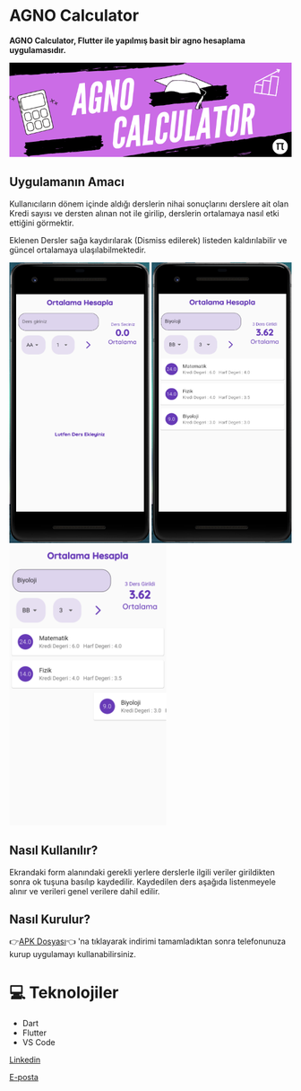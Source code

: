 #  AGNO Calculator

<b>AGNO Calculator, Flutter ile yapılmış basit bir agno hesaplama uygulamasıdır.</b>

<img src="agnocalculator/AGNO.PNG">


## Uygulamanın Amacı
Kullanıcıların dönem içinde aldığı derslerin nihai sonuçlarını derslere ait olan Kredi sayısı ve dersten alınan not ile girilip, derslerin ortalamaya nasıl etki ettiğini görmektir.

Eklenen Dersler sağa kaydırılarak (Dismiss edilerek) listeden kaldırılabilir ve güncel ortalamaya ulaşılabilmektedir.

<img src="agnocalculator/dersYok.png" width="250" height="500"> <img src="agnocalculator/dersEklenmis.png" width="250" height="500"> <img src="agnocalculator/dersSilinir.png" width="280" height="500"> 

## Nasıl Kullanılır?
Ekrandaki form alanındaki gerekli yerlere derslerle ilgili veriler girildikten sonra ok tuşuna basılıp kaydedilir.
Kaydedilen ders aşağıda listenmeyele alınır ve verileri genel verilere dahil edilir.

## Nasıl Kurulur?
👉[APK Dosyası](https://github.com/ahmetmert1/agnocalculator/blob/master/app-release.apk)👈 'na tıklayarak indirimi tamamladıktan sonra telefonunuza kurup uygulamayı kullanabilirsiniz.


 
# 💻 Teknolojiler 
- Dart 
- Flutter 
- VS Code










[Linkedin](https://www.linkedin.com/in/ahmet-mert-öz)

[E-posta](ahmetmertoz11@gmail.com)
